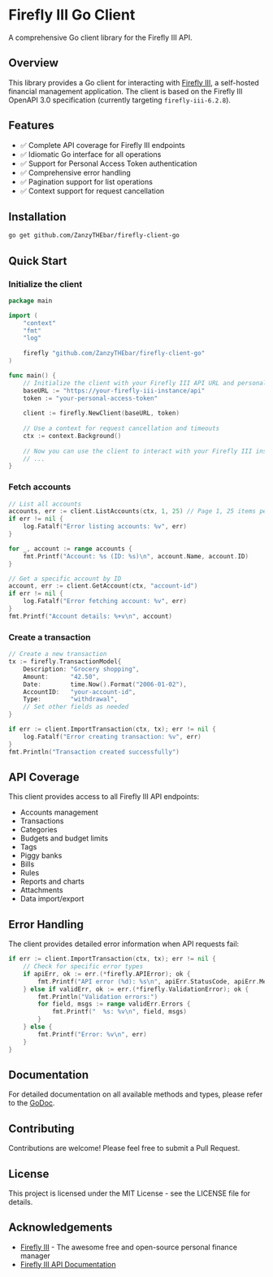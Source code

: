 # Firefly III Go Client

A comprehensive Go client library for the Firefly III API.

## Overview

This library provides a Go client for interacting with [Firefly III](https://www.firefly-iii.org/), a self-hosted financial management application. The client is based on the Firefly III OpenAPI 3.0 specification (currently targeting `firefly-iii-6.2.8`).

## Features

- ✅ Complete API coverage for Firefly III endpoints
- ✅ Idiomatic Go interface for all operations
- ✅ Support for Personal Access Token authentication
- ✅ Comprehensive error handling
- ✅ Pagination support for list operations
- ✅ Context support for request cancellation

## Installation

```bash
go get github.com/ZanzyTHEbar/firefly-client-go
```

## Quick Start

### Initialize the client

```go
package main

import (
    "context"
    "fmt"
    "log"
    
    firefly "github.com/ZanzyTHEbar/firefly-client-go"
)

func main() {
    // Initialize the client with your Firefly III API URL and personal access token
    baseURL := "https://your-firefly-iii-instance/api"
    token := "your-personal-access-token"
    
    client := firefly.NewClient(baseURL, token)
    
    // Use a context for request cancellation and timeouts
    ctx := context.Background()
    
    // Now you can use the client to interact with your Firefly III instance
    // ...
}
```

### Fetch accounts

```go
// List all accounts
accounts, err := client.ListAccounts(ctx, 1, 25) // Page 1, 25 items per page
if err != nil {
    log.Fatalf("Error listing accounts: %v", err)
}

for _, account := range accounts {
    fmt.Printf("Account: %s (ID: %s)\n", account.Name, account.ID)
}

// Get a specific account by ID
account, err := client.GetAccount(ctx, "account-id")
if err != nil {
    log.Fatalf("Error fetching account: %v", err)
}
fmt.Printf("Account details: %+v\n", account)
```

### Create a transaction

```go
// Create a new transaction
tx := firefly.TransactionModel{
    Description: "Grocery shopping",
    Amount:      "42.50",
    Date:        time.Now().Format("2006-01-02"),
    AccountID:   "your-account-id",
    Type:        "withdrawal",
    // Set other fields as needed
}

if err := client.ImportTransaction(ctx, tx); err != nil {
    log.Fatalf("Error creating transaction: %v", err)
}
fmt.Println("Transaction created successfully")
```

## API Coverage

This client provides access to all Firefly III API endpoints:

- Accounts management
- Transactions
- Categories
- Budgets and budget limits
- Tags
- Piggy banks
- Bills
- Rules
- Reports and charts
- Attachments
- Data import/export

## Error Handling

The client provides detailed error information when API requests fail:

```go
if err := client.ImportTransaction(ctx, tx); err != nil {
    // Check for specific error types
    if apiErr, ok := err.(*firefly.APIError); ok {
        fmt.Printf("API error (%d): %s\n", apiErr.StatusCode, apiErr.Message)
    } else if validErr, ok := err.(*firefly.ValidationError); ok {
        fmt.Println("Validation errors:")
        for field, msgs := range validErr.Errors {
            fmt.Printf("  %s: %v\n", field, msgs)
        }
    } else {
        fmt.Printf("Error: %v\n", err)
    }
}
```

## Documentation

For detailed documentation on all available methods and types, please refer to the [GoDoc](https://pkg.go.dev/github.com/ZanzyTHEbar/firefly-client-go).

## Contributing

Contributions are welcome! Please feel free to submit a Pull Request.

## License

This project is licensed under the MIT License - see the LICENSE file for details.

## Acknowledgements

- [Firefly III](https://www.firefly-iii.org/) - The awesome free and open-source personal finance manager
- [Firefly III API Documentation](https://api-docs.firefly-iii.org/)
